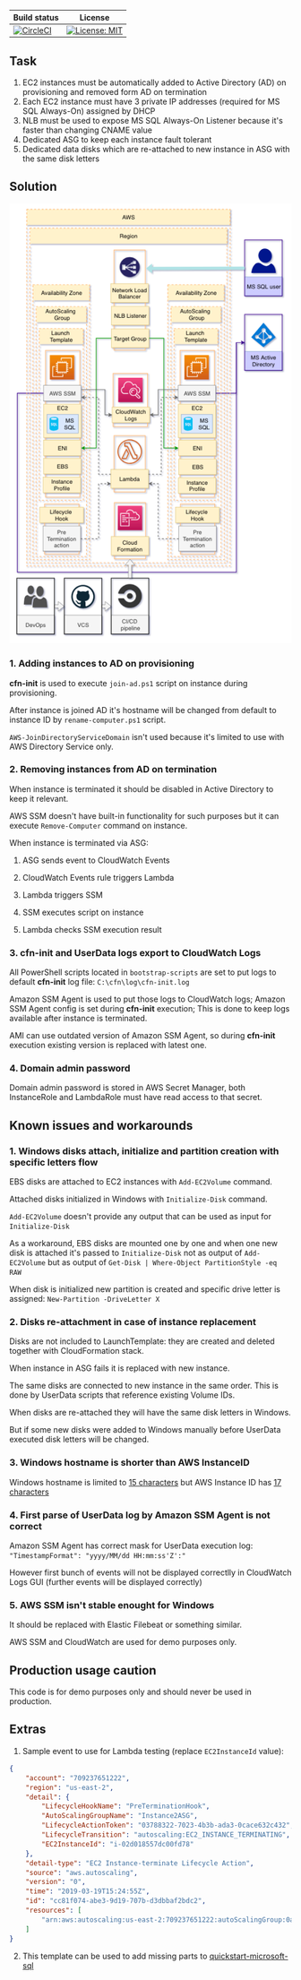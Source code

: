 | Build status  | License |
| ------------- | ------------- |
| [![CircleCI](https://circleci.com/gh/kagarlickij/aws-cloudformation-ec2-win-ad-servers.svg?style=svg)](https://circleci.com/gh/kagarlickij/aws-cloudformation-ec2-win-ad-servers)  | [![License: MIT](https://img.shields.io/badge/License-MIT-yellow.svg)](LICENSE.md)  |

## Task
1. EC2 instances must be automatically added to Active Directory (AD) on provisioning and removed form AD on termination
2. Each EC2 instance must have 3 private IP addresses (required for MS SQL Always-On) assigned by DHCP
2. NLB must be used to expose MS SQL Always-On Listener because it's faster than changing CNAME value
3. Dedicated ASG to keep each instance fault tolerant
4. Dedicated data disks which are re-attached to new instance in ASG with the same disk letters

## Solution

![diagram](diagram.png)

### 1. Adding instances to AD on provisioning
**cfn-init** is used to execute `join-ad.ps1` script on instance during provisioning.

After instance is joined AD it's hostname will be changed from default to instance ID by `rename-computer.ps1` script.

`AWS-JoinDirectoryServiceDomain` isn't used because it's limited to use with AWS Directory Service only.

### 2. Removing instances from AD on termination
When instance is terminated it should be disabled in Active Directory to keep it relevant.

AWS SSM doesn't have built-in functionality for such purposes but it can execute `Remove-Computer` command on instance.

When instance is terminated via ASG:
1. ASG sends event to CloudWatch Events

2. CloudWatch Events rule triggers Lambda

3. Lambda triggers SSM

4. SSM executes script on instance

5. Lambda checks SSM execution result

### 3. cfn-init and UserData logs export to CloudWatch Logs
All PowerShell scripts located in `bootstrap-scripts` are set to put logs to default **cfn-init** log file: `C:\cfn\log\cfn-init.log`

Amazon SSM Agent is used to put those logs to CloudWatch logs; Amazon SSM Agent config is set during **cfn-init** execution; This is done to keep logs available after instance is terminated.

AMI can use outdated version of Amazon SSM Agent, so during **cfn-init** execution existing version is replaced with latest one.

### 4. Domain admin password
Domain admin password is stored in AWS Secret Manager, both InstanceRole and LambdaRole must have read access to that secret.

## Known issues and workarounds
### 1. Windows disks attach, initialize and partition creation with specific letters flow
EBS disks are attached to EC2 instances with `Add-EC2Volume` command.

Attached disks initialized in Windows with `Initialize-Disk` command.

`Add-EC2Volume` doesn't provide any output that can be used as input for `Initialize-Disk`

As a workaround, EBS disks are mounted one by one and when one new disk is attached it's passed to `Initialize-Disk` not as output of `Add-EC2Volume` but as output of `Get-Disk | Where-Object PartitionStyle -eq RAW`

When disk is initialized new partition is created and specific drive letter is assigned: `New-Partition -DriveLetter X`

### 2. Disks re-attachment in case of instance replacement
Disks are not included to LaunchTemplate: they are created and deleted together with CloudFormation stack.

When instance in ASG fails it is replaced with new instance.

The same disks are connected to new instance in the same order. This is done by UserData scripts that reference existing Volume IDs.

When disks are re-attached they will have the same disk letters in Windows.

But if some new disks were added to Windows manually before UserData executed disk letters will be changed.

### 3. Windows hostname is shorter than AWS InstanceID
Windows hostname is limited to [15 characters](https://support.microsoft.com/en-gb/help/909264/naming-conventions-in-active-directory-for-computers-domains-sites-and) but AWS Instance ID has [17 characters](https://aws.amazon.com/blogs/compute/longer-resource-ids-in-2018-for-amazon-ec2-amazon-ebs-and-amazon-vpc/)

### 4. First parse of UserData log by Amazon SSM Agent is not correct
Amazon SSM Agent has correct mask for UserData execution log: `"TimestampFormat": "yyyy/MM/dd HH:mm:ss'Z':"`

However first bunch of events will not be displayed correctlly in CloudWatch Logs GUI (further events will be displayed correctly)

### 5. AWS SSM isn't stable enought for Windows
It should be replaced with Elastic Filebeat or something similar.

AWS SSM and CloudWatch are used for demo purposes only.

## Production usage caution
This code is for demo purposes only and should never be used in production.

## Extras
1. Sample event to use for Lambda testing (replace `EC2InstanceId` value):

```json
{
    "account": "709237651222",
    "region": "us-east-2",
    "detail": {
        "LifecycleHookName": "PreTerminationHook",
        "AutoScalingGroupName": "Instance2ASG",
        "LifecycleActionToken": "03788322-7023-4b3b-ada3-0cace632c432",
        "LifecycleTransition": "autoscaling:EC2_INSTANCE_TERMINATING",
        "EC2InstanceId": "i-02d018557dc00fd78"
    },
    "detail-type": "EC2 Instance-terminate Lifecycle Action",
    "source": "aws.autoscaling",
    "version": "0",
    "time": "2019-03-19T15:24:55Z",
    "id": "cc81f074-abe3-9d19-707b-d3dbbaf2bdc2",
    "resources": [
        "arn:aws:autoscaling:us-east-2:709237651222:autoScalingGroup:0a7a118e-a6c1-45ce-9829-a09bec68fc7e:autoScalingGroupName/Instance2ASG"
    ]
}
```

2. This template can be used to add missing parts to [quickstart-microsoft-sql](https://github.com/aws-quickstart/quickstart-microsoft-sql)
